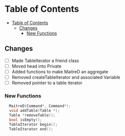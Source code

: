 # Table of Contents

- [Table of Contents](#table-of-contents)
  - [Changes](#changes)
    - [New Functions](#new-functions)

## Changes

- [ ] Made TableIterator a friend class
- [ ] Moved head into Private
- [ ] Added functions to make MaitreD an aggregate
- [ ] Removed createTableIterator and associated Variable
- [ ] Removed pointer to a table iterator

### New Functions

```c++
  MaitreD(Command*, Command*);
  void addTable(Table *);
  Table *removeTable();
  bool isEmpty();
  TableIterator begin();
  TableIterator end();
```
